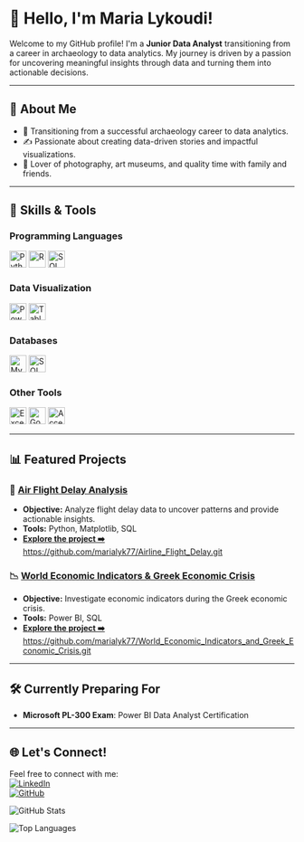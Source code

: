 # 👋 Hello, I'm Maria Lykoudi!

Welcome to my GitHub profile! I'm a **Junior Data Analyst** transitioning from a career in archaeology to data analytics. My journey is driven by a passion for uncovering meaningful insights through data and turning them into actionable decisions. 

---


## 🎨 About Me
- 🌱 Transitioning from a successful archaeology career to data analytics.
- ✍️ Passionate about creating data-driven stories and impactful visualizations.
- 📸 Lover of photography, art museums, and quality time with family and friends.

---


## 🌟 Skills & Tools

### Programming Languages  
<img src="https://img.shields.io/badge/Python-3776AB?style=flat-square&logo=python&logoColor=white" alt="Python" height="30">  
<img src="https://img.shields.io/badge/R-276DC3?style=flat-square&logo=r&logoColor=white" alt="R" height="30">  
<img src="https://img.shields.io/badge/SQL-4479A1?style=flat-square&logo=mysql&logoColor=white" alt="SQL" height="30">  

### Data Visualization  
<img src="https://img.shields.io/badge/Power%20BI-F2C811?style=flat-square&logo=power-bi&logoColor=black" alt="Power BI" height="30">  
<img src="https://img.shields.io/badge/Tableau-E97627?style=flat-square&logo=tableau&logoColor=white" alt="Tableau" height="30">  

### Databases  
<img src="https://img.shields.io/badge/MySQL-4479A1?style=flat-square&logo=mysql&logoColor=white" alt="MySQL" height="30">  
<img src="https://img.shields.io/badge/SQL%20Server-CC2927?style=flat-square&logo=microsoft-sql-server&logoColor=white" alt="SQL Server" height="30">  

### Other Tools  
<img src="https://img.shields.io/badge/Excel-217346?style=flat-square&logo=microsoft-excel&logoColor=white" alt="Excel" height="30">  
<img src="https://img.shields.io/badge/Google%20Sheets-34A853?style=flat-square&logo=google-sheets&logoColor=white" alt="Google Sheets" height="30">  
<img src="https://img.shields.io/badge/Access-A4373A?style=flat-square&logo=microsoft-access&logoColor=white" alt="Access" height="30">  



---

## 📊 Featured Projects
### 🚀 [Air Flight Delay Analysis](#)
- **Objective:** Analyze flight delay data to uncover patterns and provide actionable insights.
- **Tools:** Python, Matplotlib, SQL
- **[Explore the project ➡️](#)** https://github.com/marialyk77/Airline_Flight_Delay.git

### 📉 [World Economic Indicators & Greek Economic Crisis](#)
- **Objective:** Investigate economic indicators during the Greek economic crisis.
- **Tools:** Power BI, SQL
- **[Explore the project ➡️](#)** https://github.com/marialyk77/World_Economic_Indicators_and_Greek_Economic_Crisis.git

---

## 🛠️ Currently Preparing For  
- **Microsoft PL-300 Exam**: Power BI Data Analyst Certification  


---

## 🌐 Let's Connect!
Feel free to connect with me:  
[![LinkedIn](https://img.shields.io/badge/LinkedIn-Connect-blue)](https://linkedin.com/in/lykoudi)  
[![GitHub](https://img.shields.io/badge/GitHub-Follow-lightgrey)](https://github.com/marialyk77)  



![GitHub Stats](https://github-readme-stats.vercel.app/api?username=marialyk77&show_icons=true&theme=radical)

![Top Languages](https://github-readme-stats.vercel.app/api/top-langs/?username=marialyk77&layout=compact&theme=radical)
